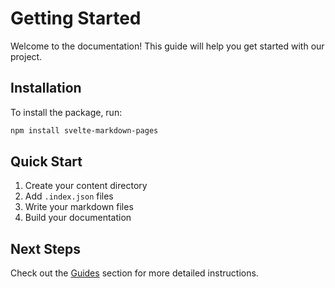 # Getting Started

Welcome to the documentation! This guide will help you get started with our project.

## Installation

To install the package, run:

```bash
npm install svelte-markdown-pages
```

## Quick Start

1. Create your content directory
2. Add `.index.json` files
3. Write your markdown files
4. Build your documentation

## Next Steps

Check out the [Guides](./guides/installation.md) section for more detailed instructions.